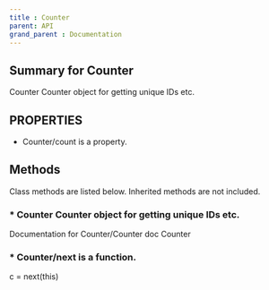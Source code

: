 ```yaml
---
title : Counter
parent: API
grand_parent : Documentation
---
```

## Summary for Counter
Counter Counter object for getting unique IDs etc.
## PROPERTIES
* Counter/count is a property.

## Methods
Class methods are listed below. Inherited methods are not included.
### * Counter **Counter** object for getting unique IDs etc.
Documentation for Counter/Counter
doc Counter

### * Counter/next is a function.
c = next(this)


